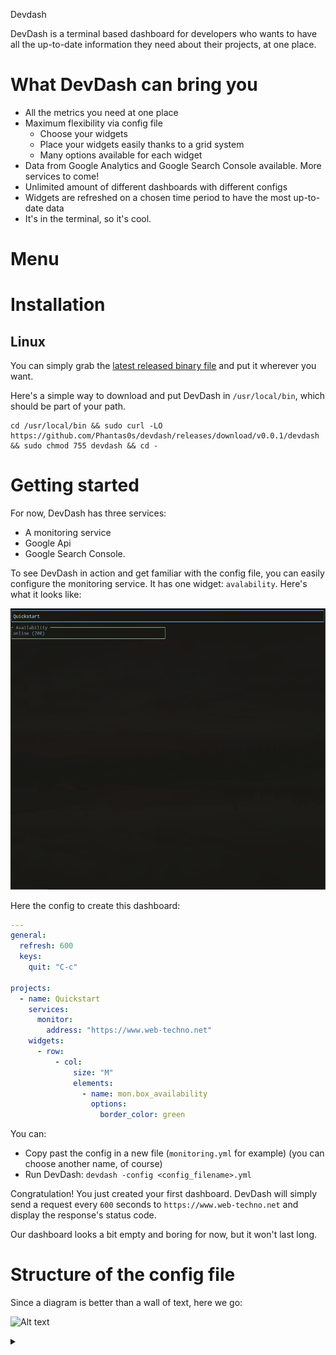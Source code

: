 Devdash

DevDash is a terminal based dashboard for developers who wants to have all the up-to-date information they need about their projects, at one place.

# What DevDash can bring you

* All the metrics you need at one place
* Maximum flexibility via config file
  * Choose your widgets
  * Place your widgets easily thanks to a grid system
  * Many options available for each widget
* Data from Google Analytics and Google Search Console available. More services to come!
* Unlimited amount of different dashboards with different configs
* Widgets are refreshed on a chosen time period to have the most up-to-date data
* It's in the terminal, so it's cool.

# Menu

# Installation

## Linux

You can simply grab the [latest released binary file]() and put it wherever you want.

Here's a simple way to download and put DevDash in `/usr/local/bin`, which should be part of your path.

```shell
cd /usr/local/bin && sudo curl -LO https://github.com/Phantas0s/devdash/releases/download/v0.0.1/devdash && sudo chmod 755 devdash && cd -
```

# Getting started

For now, DevDash has three services: 

* A monitoring service
* Google Api
* Google Search Console.

To see DevDash in action and get familiar with the config file, you can easily configure the monitoring service. 
It has one widget: `avalability`. Here's what it looks like:

![img](example/img/monitor.png)

Here the config to create this dashboard:

```yml
---
general:
  refresh: 600
  keys:
    quit: "C-c"

projects:
  - name: Quickstart
    services:
      monitor:
        address: "https://www.web-techno.net"
    widgets:
      - row:
          - col:
              size: "M"
              elements:
                - name: mon.box_availability
                  options:
                    border_color: green
```

You can: 
* Copy past the config in a new file (`monitoring.yml` for example) (you can choose another name, of course)
* Run DevDash: `devdash -config <config_filename>.yml`

Congratulation! You just created your first dashboard. DevDash will simply send a request every `600` seconds to `https://www.web-techno.net` and display the response's status code.

Our dashboard looks a bit empty and boring for now, but it won't last long.

# Structure of the config file

Since a diagram is better than a wall of text, here we go:

![Alt text](https://g.gravizo.com/source/custom_mark13?https%3A%2F%2Fraw.githubusercontent.com%2FTLmaK0%2Fgravizo%2Fmaster%2FREADME.md)
<details> 
<summary></summary>
custom_mark13
@startuml;

general : Global configuration of your dashboard;
projects : List of your project;
services: Configurations of every services you want to use;
widgets: List of widgets you want to display;
row: Create a row which contains columns;
col: Create a column which contains widgets;
size: Size of the column (T-shirt sizes or number 0-12);
elements: Your actual widgets and their configuration;


general-->projects;
projects-->services;
projects--->widgets;
widgets-->row;
row-->col;
col-->size;
col--->elements;

@enduml;

# Widget displays

There are three way to display your widgets:

* box 
* bar (bar diagram)
* table

The widget's type and the service you need are directly in the name of the widget itself. For example, the widget `mon.box_availability` will display a box widget and you need the `monitor` service correctly configured (with every required fields) for it to work.

# Services available

## Google Services

You can pull data from your Google Analytics and Google Search Console accounts directly to DevDash.
In order to do so, you need to authorize DevDash to pull the data from there.

I wrote tutorials how to do exactly that:

* [Google Analytics]()
* [Google Search Console]()

### Google Analytics

#### Service configuration

```yml
    services:
      google_analytics:
        keyfile: goanalytics-abc123.json
        view_id: 456789123
```

#### Widgets available

| Name                       | Description                                                                       |
| -------------------------- | --------------------------------------------------------------------------------- |
| ga.box_real_time           | Number of users on the website now                                                |
| ga.box_total               | Total of any metric on a given time period                                        |
| ga.bar_sessions            | Count of sessions overtime                                                        |
| ga.bar_bounces             | Count of bounce sessions overtime                                                 |
| ga.bar_users               | Count of users overtime                                                           |
| ga.bar_returning           | Count of returning users overtime                                                 |
| ga.bar_new_returning       | Count of new and returning users overtime                                         |
| ga.bar_pages               | Count of sessions (or any other metric like users) on specific page(s) overtime   |
| ga.bar                     | Count of theoretically any metrics from Google Analytics overtime                 |
| ga.table_pages             | Display choosed data about pages on a given time period                           |
| ga.table_traffic_sources   | Display Data about traffic sources on a given time period                         |
| ga.table                   | Display theoretically any metrics from Google Analytics on a given time period    |

#### Options available

##### Bar widgets

###### Data Options

| Name             | Description                                                                     | Required       | Default value     | Examples                             | Not used by   |
|------------------|---------------------------------------------------------------------------------|----------------|-------------------|--------------------------------------|---------------|
| start_date       | Start date of time period                                                       | no             | `7_days_ago`      | `2018-01-01`, `2_weeks_ago`          |               |
| end_date         | End date of time period                                                         | no             | `today`           | `2018-01-31`, `2_weeks_ago`          |               |
| time_period      | Time period represented by a bar (days, months, years)                          | no             | `days`            | `days`, `months`, `years`            |               |
| metric           | Google analytics metric                                                         | no             | `sessions`        | `page_views`, `bounces`, `entrances` |               |
| dimensions       | Google analytics dimensions. Multiple value possible separated with a comma (,) | no             | no dimension      | `2018-01-31`, `2_weeks_ago`          |               |
| filters          | Query filter. `-` can be used in front to exclude instead of include            | no             |                   | `value`, `-value`                    |               |

###### Display Options

| Name             | Description                | Default value             | Examples                        | Not used by   |
| ---------------- | -------------------------- | -----------------         | ------------------------------- | ------------- |
| title            | Widget title               | `Depending on the widget` | `Users `                        |               |
| border_color     | Border color of the widget | `Default color`           | `yellow`, `red` (see colors)    |               |
| height           | Widget height              | `10`                      | `5`                             |               |
| text_color       | Text color                 | `Default color`           | `yellow`, `red` (see colors)    |               |
| num_color        | Color of numerical data    | `Default color`           | `yellow`, `red` (see colors)    |               |
| bar_color        | Bar color                  | `Default color`           | `yellow`, `red` (see colors)    |               |
| bar_gap          | Space size between the bar | `0`                       | `5`                             |               |
| bar_width        | Bar width                  | `6`                       | `5`                             |               |

##### Table widgets

###### Data Options

| Name                 | Description                                                                         | Default value                                       | Examples                                 | Not used by       |
| -------------------- | ----------------------------------------------------------------------------------- | --------------------------------------------------- | ---------------------------------------- | ----------------- |
| start_date           | Start date of time period.                                                          | `7_days_ago`                                        | `2018-01-01`, `2_weeks_ago`              |                   |
| end_date             | End date of time period.                                                            | `today`                                             | `2018-01-31`, `2_weeks_ago`              |                   |
| metrics              | Google analytics metrics. Multiple values possible separated with a comma.          | "sessions,page_views,entrances,unique_page_views"   | "bounces,sessions"                       |                   |
| dimensions           | Google analytics dimensions. Multiple value possible separated with a comma.        | no dimension                                        | `2018-01-31`, `2_weeks_ago`              |                   |
| filters              | Query filter. Include by default. `-` can be used in front for exclusion.           |                                                     | `value`, `-value`                        |                   |

#### Examples 

Here are some examples. Click on the screenshot to see the config for each of them:

[<img src="./example/img/ga-1.png" alt="monitor_widget" type="image/png" >](./example/ga-1.yml)
[<img src="./example/img/ga-2.png" alt="monitor_widget" type="image/png" >](./example/ga-2.yml)

### Google Search Console

#### Service configuration

```yml
    services:
      google_search_console:
        keyfile: goanalytics-abc123.json
```

#### Widgets available

 | Name                       | Description                                                                       |
 | -------------------------- | --------------------------------------------------------------------------------- |
 | gsc.table_pages            | Display clicks, impressions, ctr, position for pages                              |
 | gsc.table_queries          | Display clicks, impressions, ctr, position for queries                              |




Authorize google search console api

https://console.developers.google.com/apis/api/webmasters.googleapis.com/overview?project=goanalytics-213713

Add user associated to the json config file to be able to see some properties
https://search.google.com/search-console/users

Example:
https://search.google.com/search-console/users?resource_id=https%3A%2F%2Fweb-techno.net%2F
